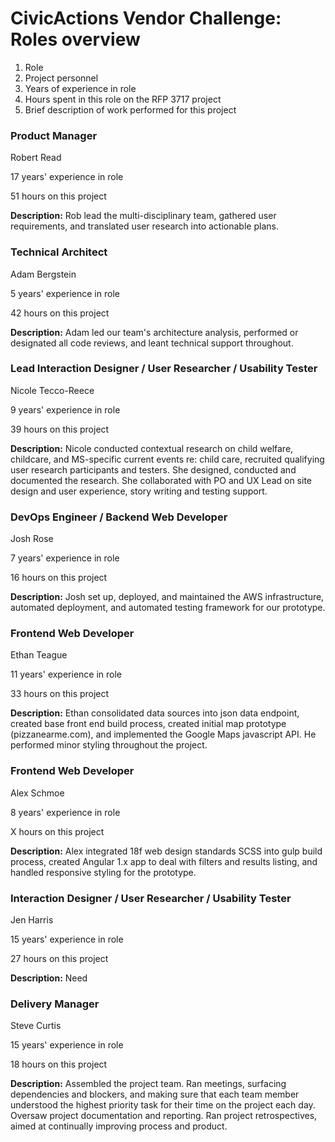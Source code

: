 # CivicActions Vendor Challenge: Roles overview

1. Role 
2. Project personnel
3. Years of experience in role
4. Hours spent in this role on the RFP 3717 project
5. Brief description of work performed for this project

### Product Manager
Robert Read

17 years' experience in role 

51 hours on this project 

**Description:** 
Rob lead the multi-disciplinary team, gathered user requirements, and translated user research into actionable plans.

### Technical Architect
Adam Bergstein

5 years' experience in role 

42 hours on this project 

**Description:** 
Adam led our team's architecture analysis, performed or designated all code reviews, and leant technical support throughout. 

### Lead Interaction Designer / User Researcher / Usability Tester
Nicole Tecco-Reece

9 years' experience in role 

39 hours on this project 

**Description:** 
Nicole conducted contextual research on child welfare, childcare, and MS-specific current events re: child care, recruited qualifying user research participants and testers. She designed, conducted and documented the research.  She collaborated with PO and UX Lead on site design and user experience, story writing and testing support.

### DevOps Engineer / Backend Web Developer
Josh Rose

7 years' experience in role 

16 hours on this project 

**Description:** 
Josh set up, deployed, and maintained the AWS infrastructure, automated deployment, and automated testing framework for our prototype. 

### Frontend Web Developer 
Ethan Teague 

11 years' experience in role 

33 hours on this project 

**Description:** 
Ethan consolidated data sources into json data endpoint, created base front end build process, created initial map prototype (pizzanearme.com), and implemented the Google Maps javascript API. He performed minor styling throughout the project. 

### Frontend Web Developer
Alex Schmoe 

8 years' experience in role 

X hours on this project 

**Description:** 
Alex integrated 18f web design standards SCSS into gulp build process, created Angular 1.x app to deal with filters and results listing, and handled responsive styling for the prototype.

### Interaction Designer / User Researcher / Usability Tester
Jen Harris 

15 years' experience in role 

27 hours on this project 

**Description:** 
Need 

### Delivery Manager
Steve Curtis 

15 years' experience in role 

18 hours on this project 

**Description:** 
Assembled the project team. Ran meetings, surfacing dependencies and blockers, and making sure that each team member understood the highest priority task for their time on the project each day. Oversaw project documentation and reporting. Ran project retrospectives, aimed at continually improving process and product.    
